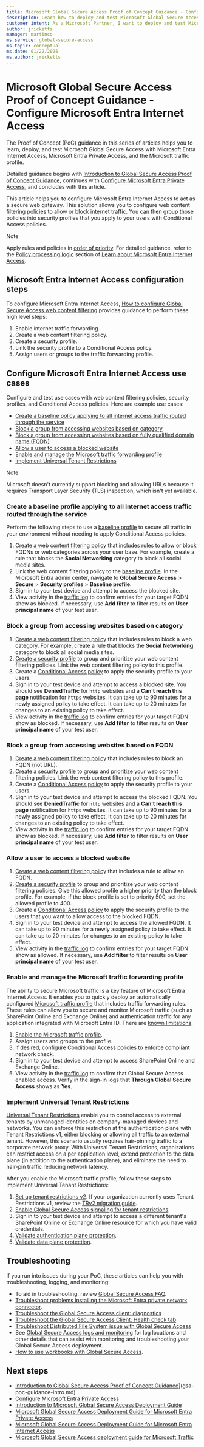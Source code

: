 ```yaml
---
title: Microsoft Global Secure Access Proof of Concept Guidance - Configure Microsoft Entra Internet Access
description: Learn how to deploy and test Microsoft Global Secure Access as a Proof of Concept with Microsoft Entra Internet Access.
customer intent: As a Microsoft Partner, I want to deploy and test Microsoft Global Secure Access for Microsoft Entra Internet Access as a Proof of Concept in my production or test environment.
author: jricketts
manager: martinco
ms.service: global-secure-access
ms.topic: conceptual
ms.date: 01/22/2025
ms.author: jricketts
---
```

# Microsoft Global Secure Access Proof of Concept Guidance - Configure Microsoft Entra Internet Access

The Proof of Concept (PoC) guidance in this series of articles helps you to learn, deploy, and test Microsoft Global Secure Access with Microsoft Entra Internet Access, Microsoft Entra Private Access, and the Microsoft traffic profile.

Detailed guidance begins with [Introduction to Global Secure Access Proof of Concept Guidance](gsa-poc-guidance-intro.md), continues with [Configure Microsoft Entra Private Access](gsa-poc-private-access.md), and concludes with this article.

This article helps you to configure Microsoft Entra Internet Access to act as a secure web gateway. This solution allows you to configure web content filtering policies to allow or block internet traffic. You can then group those policies into security profiles that you apply to your users with Conditional Access policies.

>[!NOTE]
>Apply rules and policies in [order of priority](../global-secure-access/concept-internet-access.md#policy-processing-logic). For detailed guidance, refer to the [Policy processing logic](../global-secure-access/concept-internet-access.md#policy-processing-logic) section of [Learn about Microsoft Entra Internet Access](../global-secure-access/concept-internet-access.md).

## Microsoft Entra Internet Access configuration steps

To configure Microsoft Entra Internet Access, [How to configure Global Secure Access web content filtering](../global-secure-access/how-to-configure-web-content-filtering.md) provides guidance to perform these high level steps:

1. Enable internet traffic forwarding.
1. Create a web content filtering policy.
1. Create a security profile.
1. Link the security profile to a Conditional Access policy.
1. Assign users or groups to the traffic forwarding profile.

## Configure Microsoft Entra Internet Access use cases

Configure and test use cases with web content filtering policies, security profiles, and Conditional Access policies. Here are example use cases:

- [Create a baseline policy applying to all internet access traffic routed through the service](#create-a-baseline-profile-applying-to-all-internet-access-traffic-routed-through-the-service)
- [Block a group from accessing websites based on category](#block-a-group-from-accessing-websites-based-on-category)
- [Block a group from accessing websites based on fully qualified domain name (FQDN)](#block-a-group-from-accessing-websites-based-on-fqdn)
- [Allow a user to access a blocked website](#allow-a-user-to-access-a-blocked-website)
- [Enable and manage the Microsoft traffic forwarding profile](#enable-and-manage-the-microsoft-traffic-forwarding-profile)
- [Implement Universal Tenant Restrictions](#implement-universal-tenant-restrictions)

>[!NOTE]
>Microsoft doesn't currently support blocking and allowing URLs because it requires Transport Layer Security (TLS) inspection, which isn't yet available.

### Create a baseline profile applying to all internet access traffic routed through the service

Perform the following steps to use a [baseline profile](../global-secure-access/concept-internet-access.md#policy-processing-logic) to secure all traffic in your environment without needing to apply Conditional Access policies.

1. [Create a web content filtering policy](../global-secure-access/how-to-configure-web-content-filtering.md#create-a-web-content-filtering-policy) that includes rules to allow or block FQDNs or web categories across your user base. For example, create a rule that blocks the **Social Networking** category to block all social media sites.
1. Link the web content filtering policy to the [baseline profile](../global-secure-access/how-to-configure-web-content-filtering.md#create-a-security-profile). In the Microsoft Entra admin center, navigate to **Global Secure Access** > **Secure** > **Security profiles** > **Baseline profile**.
1. Sign in to your test device and attempt to access the blocked site.
1. View activity in the [traffic log](../global-secure-access/how-to-view-traffic-logs.md) to confirm entries for your target FQDN show as blocked. If necessary, use **Add filter** to filter results on **User principal name** of your test user.

### Block a group from accessing websites based on category

1. [Create a web content filtering policy](../global-secure-access/how-to-configure-web-content-filtering.md#create-a-web-content-filtering-policy) that includes rules to block a web category. For example, create a rule that blocks the **Social Networking** category to block all social media sites.
1. [Create a security profile](../global-secure-access/how-to-configure-web-content-filtering.md#create-a-security-profile) to group and prioritize your web content filtering policies. Link the web content filtering policy to this profile.
1. Create a [Conditional Access policy](../global-secure-access/how-to-configure-web-content-filtering.md#create-and-link-conditional-access-policy) to apply the security profile to your users.
1. Sign in to your test device and attempt to access a blocked site. You should see **DeniedTraffic** for `http` websites and a **Can't reach this page** notification for `https` websites. It can take up to 90 minutes for a newly assigned policy to take effect. It can take up to 20 minutes for changes to an existing policy to take effect.
1. View activity in the [traffic log](../global-secure-access/how-to-view-traffic-logs.md) to confirm entries for your target FQDN show as blocked. If necessary, use **Add filter** to filter results on **User principal name** of your test user.

### Block a group from accessing websites based on FQDN

1. [Create a web content filtering policy](../global-secure-access/how-to-configure-web-content-filtering.md#create-a-web-content-filtering-policy) that includes rules to block an FQDN (not URL).
1. [Create a security profile](../global-secure-access/how-to-configure-web-content-filtering.md#create-a-security-profile) to group and prioritize your web content filtering policies. Link the web content filtering policy to this profile.
1. Create a [Conditional Access policy](../global-secure-access/how-to-configure-web-content-filtering.md#create-and-link-conditional-access-policy) to apply the security profile to your users.
1. Sign in to your test device and attempt to access the blocked FQDN. You should see **DeniedTraffic** for `http` websites and a **Can't reach this page** notification for `https` websites. It can take up to 90 minutes for a newly assigned policy to take effect. It can take up to 20 minutes for changes to an existing policy to take effect.
1. View activity in the [traffic log](../global-secure-access/how-to-view-traffic-logs.md) to confirm entries for your target FQDN show as blocked. If necessary, use **Add filter** to filter results on **User principal name** of your test user.

### Allow a user to access a blocked website

1. [Create a web content filtering policy](../global-secure-access/how-to-configure-web-content-filtering.md#create-a-web-content-filtering-policy) that includes a rule to allow an FQDN.
1. [Create a security profile](../global-secure-access/how-to-configure-web-content-filtering.md#create-a-security-profile) to group and prioritize your web content filtering policies. Give this allowed profile a higher priority than the block profile. For example, if the block profile is set to priority 500, set the allowed profile to 400.
1. Create a [Conditional Access policy](../global-secure-access/how-to-configure-web-content-filtering.md#create-and-link-conditional-access-policy) to apply the security profile to the users that you want to allow access to the blocked FQDN.
1. Sign in to your test device and attempt to access the allowed FQDN. It can take up to 90 minutes for a newly assigned policy to take effect. It can take up to 20 minutes for changes to an existing policy to take effect.
1. View activity in the [traffic log](../global-secure-access/how-to-view-traffic-logs.md) to confirm entries for your target FQDN show as allowed. If necessary, use **Add filter** to filter results on **User principal name** of your test user.

### Enable and manage the Microsoft traffic forwarding profile

The ability to secure Microsoft traffic is a key feature of Microsoft Entra Internet Access. It enables you to quickly deploy an automatically configured [Microsoft traffic profile](../global-secure-access/concept-microsoft-traffic-profile.md) that includes traffic forwarding rules. These rules can allow you to secure and monitor Microsoft traffic (such as SharePoint Online and Exchange Online) and authentication traffic for any application integrated with Microsoft Entra ID. There are [known limitations](../global-secure-access/reference-current-known-limitations.md#access-controls-limitations).

1. [Enable the Microsoft traffic profile](../global-secure-access/how-to-manage-microsoft-profile.md).
1. Assign users and groups to the profile.
1. If desired, configure Conditional Access policies to enforce compliant network check.
1. Sign in to your test device and attempt to access SharePoint Online and Exchange Online.
1. View activity in the [traffic log](../global-secure-access/how-to-view-traffic-logs.md) to confirm that Global Secure Access enabled access. Verify in the sign-in logs that **Through Global Secure Access** shows as **Yes**.

### Implement Universal Tenant Restrictions

[Universal Tenant Restrictions](../global-secure-access/how-to-universal-tenant-restrictions.md) enable you to control access to external tenants by unmanaged identities on company-managed devices and networks. You can enforce this restriction at the authentication plane with Tenant Restrictions v1, either blocking or allowing all traffic to an external tenant. However, this scenario usually requires hair-pinning traffic to a corporate network proxy. With Universal Tenant Restrictions, organizations can restrict access on a per application level, extend protection to the data plane (in addition to the authentication plane), and eliminate the need to hair-pin traffic reducing network latency.

After you enable the Microsoft traffic profile, follow these steps to implement Universal Tenant Restrictions:

1. [Set up tenant restrictions v2](/azure/active-directory/external-identities/tenant-restrictions-v2). If your organization currently uses Tenant Restrictions v1, review the [TRv2 migration guide](https://aka.ms/trv2migration).
1. [Enable Global Secure Access signaling for tenant restrictions](../global-secure-access/how-to-universal-tenant-restrictions.md#enable-global-secure-access-signaling-for-tenant-restrictions).
1. Sign in to your test device and attempt to access a different tenant's SharePoint Online or Exchange Online resource for which you have valid credentials.
1. [Validate authentication plane protection](../global-secure-access/how-to-universal-tenant-restrictions.md#validate-the-authentication-plane-protection).
1. [Validate data plane protection](../global-secure-access/how-to-universal-tenant-restrictions.md#validate-the-data-plane-protection).

## Troubleshooting

If you run into issues during your PoC, these articles can help you with troubleshooting, logging, and monitoring:

- To aid in troubleshooting, review [Global Secure Access FAQ](../global-secure-access/resource-faq.yml).
- [Troubleshoot problems installing the Microsoft Entra private network connector](../global-secure-access/troubleshoot-connectors.md).
- [Troubleshoot the Global Secure Access client: diagnostics](../global-secure-access/troubleshoot-global-secure-access-client-advanced-diagnostics.md)
- [Troubleshoot the Global Secure Access Client: Health check tab](../global-secure-access/troubleshoot-global-secure-access-client-diagnostics-health-check.md)
- [Troubleshoot Distributed File System issue with Global Secure Access](../global-secure-access/troubleshoot-distributed-file-system.md)
- See [Global Secure Access logs and monitoring](../global-secure-access/concept-global-secure-access-logs-monitoring.md) for log locations and other details that can assist with monitoring and troubleshooting your Global Secure Access deployment.
- [How to use workbooks with Global Secure Access](../global-secure-access/how-to-use-workbooks.md).

## Next steps

- [Introduction to Global Secure Access Proof of Concept Guidance](gsa-poc-guidance-intro.md)](gsa-poc-guidance-intro.md)
- [Configure Microsoft Entra Private Access](gsa-poc-private-access.md)
- [Introduction to Microsoft Global Secure Access Deployment Guide](gsa-deployment-guide-intro.md)
- [Microsoft Global Secure Access Deployment Guide for Microsoft Entra Private Access](gsa-deployment-guide-private-access.md)
- [Microsoft Global Secure Access Deployment Guide for Microsoft Entra Internet Access](gsa-deployment-guide-internet-access.md)
- [Microsoft Global Secure Access deployment guide for Microsoft Traffic](gsa-deployment-guide-microsoft-traffic.md)
